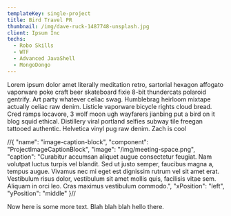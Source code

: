 ```yaml
---
templateKey: single-project
title: Bird Travel PR
thumbnail: /img/dave-ruck-1487748-unsplash.jpg
client: Ipsum Inc
techs:
  - Robo Skills
  - WTF
  - Advanced JavaShell
  - MongoDongo
---
```


Lorem ipsum dolor amet literally meditation retro, sartorial hexagon affogato vaporware poke craft beer skateboard fixie 8-bit thundercats polaroid gentrify. Art party whatever celiac swag. Humblebrag heirloom mixtape actually celiac raw denim. Listicle vaporware bicycle rights cloud bread. Cred ramps locavore, 3 wolf moon ugh wayfarers jianbing put a bird on it blog squid ethical. Distillery viral portland selfies subway tile freegan tattooed authentic. Helvetica vinyl pug raw denim. Zach is cool

//{ "name": "image-caption-block", "component": "ProjectImageCaptionBlock", "image": "/img/meeting-space.png", "caption": "Curabitur accumsan aliquet augue consectetur feugiat. Nam volutpat luctus turpis vel blandit. Sed ut justo semper, faucibus magna a, tempus augue. Vivamus nec mi eget est dignissim rutrum vel sit amet erat. Vestibulum risus dolor, vestibulum sit amet mollis quis, facilisis vitae sem. Aliquam in orci leo. Cras maximus vestibulum commodo.", "xPosition": "left", "yPosition": "middle" }//

Now here is some more text. Blah blah blah hello there.
